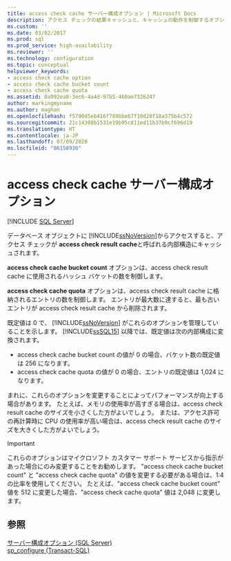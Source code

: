 ```yaml
---
title: access check cache サーバー構成オプション | Microsoft Docs
description: アクセス チェックの結果キャッシュと、キャッシュの動作を制御するオプションについて説明します。 どのような場合に SQL Server でこれらのオプションを変更すべきかについて説明します。
ms.custom: ''
ms.date: 03/02/2017
ms.prod: sql
ms.prod_service: high-availability
ms.reviewer: ''
ms.technology: configuration
ms.topic: conceptual
helpviewer_keywords:
- access check cache option
- access check cache bucket count
- access check cache quota
ms.assetid: 0a992ea8-3ec6-4a4d-97b5-460ae7326247
author: markingmyname
ms.author: maghan
ms.openlocfilehash: f5790d5eb416f789bbe67f10d28f18a375b4c572
ms.sourcegitcommit: 21c14308b1531e19b95c811ed11b37b9cf696d19
ms.translationtype: HT
ms.contentlocale: ja-JP
ms.lasthandoff: 07/09/2020
ms.locfileid: "86158930"
---
```

# <a name="access-check-cache-server-configuration-options"></a>access check cache サーバー構成オプション
[!INCLUDE [SQL Server](../../includes/applies-to-version/sqlserver.md)]

データベース オブジェクトに [!INCLUDE[ssNoVersion](../../includes/ssnoversion-md.md)]からアクセスすると、アクセス チェックが **access check result cache**と呼ばれる内部構造にキャッシュされます。 
  
**access check cache bucket count** オプションは、access check result cache に使用されるハッシュ バケットの数を制御します。 

**access check cache quota** オプションは、access check result cache に格納されるエントリの数を制御します。 エントリが最大数に達すると、最も古いエントリが access check result cache から削除されます。
  
既定値は 0 で、 [!INCLUDE[ssNoVersion](../../includes/ssnoversion-md.md)] がこれらのオプションを管理していることを示します。 [!INCLUDE[ssSQL15](../../includes/sssql15-md.md)] 以降では、既定値は次の内部構成に変換されます。
-   access check cache bucket count の値が 0 の場合、バケット数の既定値は 256 になります。
-   access check cache quota の値が 0 の場合、エントリの既定値は 1,024 になります。

まれに、これらのオプションを変更することによってパフォーマンスが向上する場合があります。 たとえば、メモリの使用率が高すぎる場合は、access check result cache のサイズを小さくした方がよいでしょう。 または、アクセス許可の再計算時に CPU の使用率が高い場合は、access check result cache のサイズを大きくした方がよいでしょう。
 
> [!IMPORTANT]
> これらのオプションはマイクロソフト カスタマー サポート サービスから指示があった場合にのみ変更することをお勧めします。 "access check cache bucket count" と "access check cache quota" の値を変更する必要がある場合は、1:4 の比率を使用してください。 たとえば、"access check cache bucket count" 値を 512 に変更した場合、"access check cache quota" 値は 2,048 に変更します。 
  
## <a name="see-also"></a>参照  
 [サーバー構成オプション &#40;SQL Server&#41;](../../database-engine/configure-windows/server-configuration-options-sql-server.md)   
 [sp_configure &#40;Transact-SQL&#41;](../../relational-databases/system-stored-procedures/sp-configure-transact-sql.md)  
  
  
